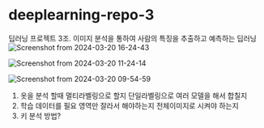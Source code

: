 # deeplearning-repo-3
딥러닝 프로젝트 3조. 이미지 분석을 통하여 사람의 특징을 추출하고 예측하는 딥러닝
![Screenshot from 2024-03-20 16-24-43](https://github.com/addinedu-ros-4th/deeplearning-repo-3/assets/98201651/9b9021f6-61fa-42b8-b426-15b0e7d25e72)

![Screenshot from 2024-03-20 11-24-14](https://github.com/addinedu-ros-4th/deeplearning-repo-3/assets/98201651/f485551d-81ec-481c-96ac-938844ed96dc)

![Screenshot from 2024-03-20 09-54-59](https://github.com/addinedu-ros-4th/deeplearning-repo-3/assets/98201651/d4c7fa73-56da-41b3-a8eb-217d03534a1c)


1. 옷을 분석 할때 멀티라벨링으로 할지 단일라벨링으로 여러 모델을 해서 합칠지
2. 학습 데이터를 필요 영역만 잘라서 해야하는지 전체이미지로 시켜야 하는지
3. 키 분석 방법?

